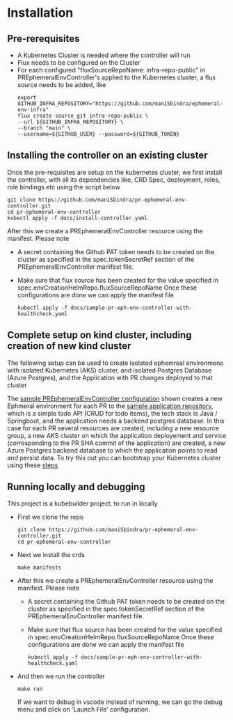 # Installation

## Pre-rerequisites
* A Kubernetes Cluster is needed where the controller will run
* Flux needs to be configured on the Cluster
* For each configured "fluxSourceRepoName: infra-repo-public" in PREphemeralEnvController's applied to the Kubernetes cluster, a flux source needs to be added, like
    ```
    export GITHUB_INFRA_REPOSITORY="https://github.com/maniSbindra/ephemeral-env-infra"
    flux create source git infra-repo-public \
    --url ${GITHUB_INFRA_REPOSITORY} \
    --branch "main" \
    --username=${GITHUB_USER} --password=${GITHUB_TOKEN}
    ```

## Installing the controller on an existing cluster
Once the pre-requisites are setup on the kubernetes cluster, we first install the controller, with all its dependencies like, CRD Spec, deployment, roles, role bindings etc using the script below

    
  ```
  git clone https://github.com/maniSbindra/pr-ephemeral-env-controller.git
  cd pr-ephemeral-env-controller
  kubectl apply -f docs/install-controller.yaml
  ```

  After this we create a PREphemeralEnvController resource using the manifest. Please note 
  * A secret containing the Github PAT token needs to be created on the cluster as specified in the spec.tokenSecretRef section of the PREphemeralEnvController manifest file. 
  * Make sure that flux source has been created for the value specified in spec.envCreationHelmRepo.fluxSourceRepoName
  Once these configurations are done we can apply the manifest file

    ```
    kubectl apply -f docs/sample-pr-eph-env-controller-with-healthcheck.yaml
    ```

## Complete setup on kind cluster, including creation of new kind cluster

The following setup can be used to create isolated ephemreal environmens with isolated Kubernetes (AKS) cluster, and isolated Postgres Database (Azure Postgres), and the Application with PR changes deployed to that cluster

The [sample PREphemeralEnvController configuration](https://github.com/maniSbindra/ephemeral-mgmt/blob/main/mgmt-server-install-with-flux/ephemeral-prcontroller-CR.yaml) shown creates a new Ephmeral environment for each PR to the [sample application repository](https://github.com/maniSbindra/ephemeral-app), which is a simple todo API (CRUD for todo items), the tech stack is Java / Springboot, and the application needs a backend postgres database. In this case for each PR several resources are created, including a new resource group, a new AKS cluster on which the application deployement and service (corresponding to the PR SHA commit of the application) are created, a new Azure Postgres backend database to which the application points to read and persist data. To try this out you can bootstrap your Kubernetes cluster using these [steps](https://github.com/maniSbindra/ephemeral-mgmt/tree/main/mgmt-server-install-with-flux)

## Running locally and debugging
This project is a kubebuilder project. to run in locally

* First we clone the repo
    ```
    git clone https://github.com/maniSbindra/pr-ephemeral-env-controller.git
    cd pr-ephemeral-env-controller
    ```
* Next we install the crds
    ```
    make manifests
    ```
* After this we create a PREphemeralEnvController resource using the manifest. Please note 
  * A secret containing the Github PAT token needs to be created on the cluster as specified in the spec.tokenSecretRef section of the PREphemeralEnvController manifest file. 
  * Make sure that flux source has been created for the value specified in spec.envCreationHelmRepo.fluxSourceRepoName
  Once these configurations are done we can apply the manifest file

    ```
    kubectl apply -f docs/sample-pr-eph-env-controller-with-healthcheck.yaml
    ```
* And then we run the controller
    ```
    make run
    ```
    If we want to debug in vscode instead of running, we can go the debug menu and click on 'Launch File' configuration.